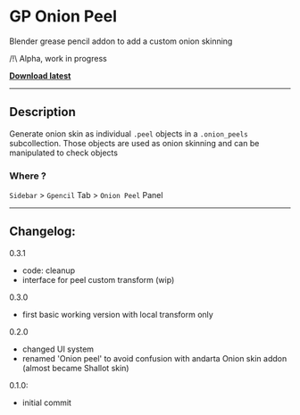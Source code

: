 # GP Onion Peel

Blender grease pencil addon to add a custom onion skinning

/!\ Alpha, work in progress

**[Download latest](https://github.com/Pullusb/GP_onion_peel/archive/main.zip)**

<!-- ### [Demo Youtube]() -->

---  

## Description

Generate onion skin as individual `.peel` objects in a `.onion_peels` subcollection.
Those objects are used as onion skinning and can be manipulated to check objects
### Where ?

`Sidebar` > `Gpencil` Tab > `Onion Peel` Panel

---

<!--
## TODO:

- entering edit mode should hide collection (else all objects are visible at once)
- refresh choices:
    - Add choice to refresh all object or only current
    - Choose if other objects Onion are to be masked
- Apply matrix from evaluated object keys
- Custom placement peel feature
- Filter by key type (EZ... I think)
- Create direct frame offset mode and enable option

-->

## Changelog:

0.3.1

- code: cleanup
- interface for peel custom transform (wip)

0.3.0

- first basic working version with local transform only

0.2.0

- changed UI system
- renamed 'Onion peel' to avoid confusion with andarta Onion skin addon (almost became Shallot skin)

0.1.0:

- initial commit